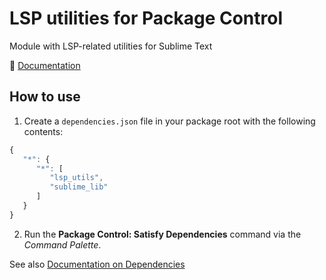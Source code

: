 # LSP utilities for Package Control

Module with LSP-related utilities for Sublime Text

📘 [Documentation](https://sublimelsp.github.io/lsp_utils/)

## How to use

1. Create a `dependencies.json` file in your package root with the following contents:

```js
{
   "*": {
      "*": [
         "lsp_utils",
         "sublime_lib"
      ]
   }
}
```

2. Run the **Package Control: Satisfy Dependencies** command via the _Command Palette_.

See also [Documentation on Dependencies](https://packagecontrol.io/docs/dependencies)
